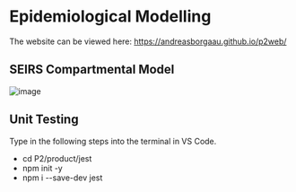 # Epidemiological Modelling
The website can be viewed here: https://andreasborgaau.github.io/p2web/

## SEIRS Compartmental Model
![image](https://user-images.githubusercontent.com/72602768/119241619-222fb480-bb58-11eb-9177-ada74715dcfb.png)


## Unit Testing
Type in the following steps into the terminal in VS Code.
* cd P2/product/jest
* npm init -y
* npm i --save-dev jest
